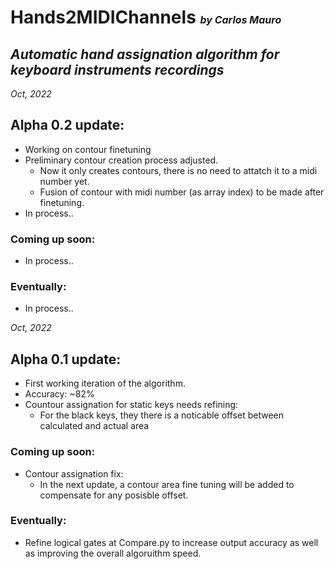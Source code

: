 # Hands2MIDIChannels <font size="3" >_by Carlos Mauro_ </font>

## _Automatic hand assignation algorithm for keyboard instruments recordings_

_Oct, 2022_

## Alpha 0.2 update:

- Working on contour finetuning
- Preliminary contour creation process adjusted.
  - Now it only creates contours, there is no need to attatch it to a midi number yet.
  - Fusion of contour with midi number (as array index) to be made after finetuning.
- In process..

### Coming up soon:

- In process..

### Eventually:

- In process..

_Oct, 2022_

## Alpha 0.1 update:

- First working iteration of the algorithm.
- Accuracy: ~82%
- Countour assignation for static keys needs refining:
  - For the black keys, they there is a noticable offset between calculated and actual area

### Coming up soon:

- Contour assignation fix:
  - In the next update, a contour area fine tuning will be added to compensate for any posisble offset.

### Eventually:

- Refine logical gates at Compare.py to increase output accuracy as well as improving the overall algoruithm speed.
